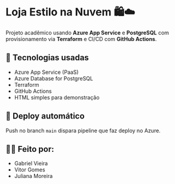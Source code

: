 # Loja Estilo na Nuvem 🛍️☁️

Projeto acadêmico usando **Azure App Service** e **PostgreSQL** com provisionamento via **Terraform** e CI/CD com **GitHub Actions**.

## 🔧 Tecnologias usadas

- Azure App Service (PaaS)
- Azure Database for PostgreSQL
- Terraform
- GitHub Actions
- HTML simples para demonstração

## 🚀 Deploy automático

Push no branch `main` dispara pipeline que faz deploy no Azure.


## 👨‍💻 Feito por:
- Gabriel Vieira
- Vitor Gomes
- Juliana Moreira



